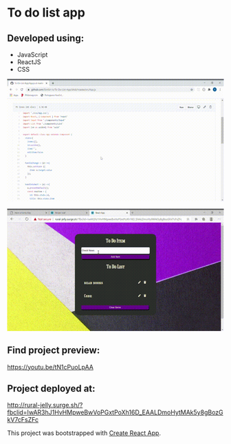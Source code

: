 # To do list app

## Developed using:
- JavaScript
- ReactJS
- CSS

![](https://github.com/SimGri-io/To-Do-List-App/blob/master/SimGri-io-To-Do-List-App-To-do-l.gif)

![](https://github.com/SimGri-io/To-Do-List-App/blob/master/React-App-and-2-more-pages-Profi.gif)

## Find project preview: 

https://youtu.be/tN1cPuoLpAA

## Project deployed at: 

http://rural-jelly.surge.sh/?fbclid=IwAR3hJ1HvHMpweBwVoPGxtPoXh16D_EAALDmoHytMAk5y8gBozGkV7cFsZFc


This project was bootstrapped with [Create React App](https://github.com/facebook/create-react-app).


